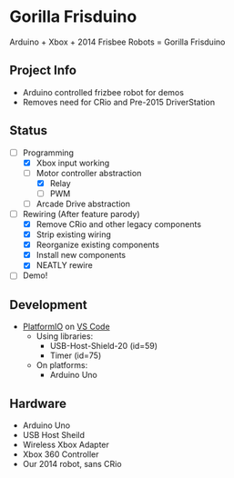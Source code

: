# Gorilla Frisduino
Arduino + Xbox + 2014 Frisbee Robots = Gorilla Frisduino

## Project Info
- Arduino controlled frizbee robot for demos
- Removes need for CRio and Pre-2015 DriverStation

## Status
- [ ] Programming
  - [x] Xbox input working
  - [ ] Motor controller abstraction
    - [x] Relay
    - [ ] PWM
  - [ ] Arcade Drive abstraction
- [ ] Rewiring (After feature parody)
  - [x] Remove CRio and other legacy components
  - [x] Strip existing wiring
  - [x] Reorganize existing components
  - [x] Install new components
  - [x] NEATLY rewire
- [ ] Demo!

## Development
- [PlatformIO](https://platformio.org/platformio-ide) on [VS Code](https://code.visualstudio.com)
  - Using libraries:
    - USB-Host-Shield-20 (id=59)
    - Timer (id=75)
  - On platforms:
    - Arduino Uno

## Hardware
- Arduino Uno
- USB Host Sheild
- Wireless Xbox Adapter
- Xbox 360 Controller
- Our 2014 robot, sans CRio